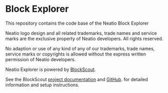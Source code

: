 
# Block Explorer

This repository contains the code base of the Neatio Block Explorer


Neatio logo design and all related trademarks, trade names and service marks are the exclusive property of Neatio developers. All rights reserved.

No adaption or use of any kind of any of our trademarks, trade names, service marks or copyrights is allowed without the express written permission of Neatio developers.


Neatio Explorer is powered by [BlockScout](https://github.com/blockscout/blockscout).

See the BlockScout [project documentation](https://docs.blockscout.com/) and [GitHub](https://github.com/blockscout/blockscout). for detailed information and setup instructions.
